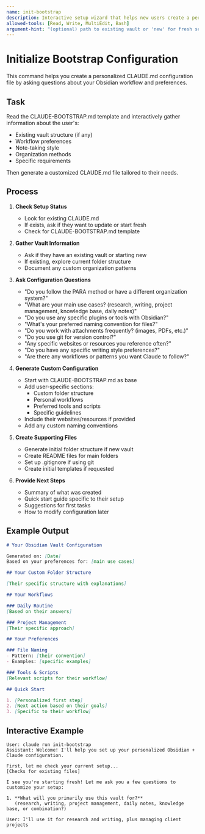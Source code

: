 ```yaml
---
name: init-bootstrap
description: Interactive setup wizard that helps new users create a personalized CLAUDE.md file based on their Obsidian workflow preferences
allowed-tools: [Read, Write, MultiEdit, Bash]
argument-hint: "(optional) path to existing vault or 'new' for fresh setup"
---
```


# Initialize Bootstrap Configuration

This command helps you create a personalized CLAUDE.md configuration file by asking questions about your Obsidian workflow and preferences.

## Task

Read the CLAUDE-BOOTSTRAP.md template and interactively gather information about the user's:
- Existing vault structure (if any)
- Workflow preferences
- Note-taking style
- Organization methods
- Specific requirements

Then generate a customized CLAUDE.md file tailored to their needs.

## Process

1. **Check Setup Status**
   - Look for existing CLAUDE.md
   - If exists, ask if they want to update or start fresh
   - Check for CLAUDE-BOOTSTRAP.md template

2. **Gather Vault Information**
   - Ask if they have an existing vault or starting new
   - If existing, explore current folder structure
   - Document any custom organization patterns

3. **Ask Configuration Questions**
   - "Do you follow the PARA method or have a different organization system?"
   - "What are your main use cases? (research, writing, project management, knowledge base, daily notes)"
   - "Do you use any specific plugins or tools with Obsidian?"
   - "What's your preferred naming convention for files?"
   - "Do you work with attachments frequently? (images, PDFs, etc.)"
   - "Do you use git for version control?"
   - "Any specific websites or resources you reference often?"
   - "Do you have any specific writing style preferences?"
   - "Are there any workflows or patterns you want Claude to follow?"

4. **Generate Custom Configuration**
   - Start with CLAUDE-BOOTSTRAP.md as base
   - Add user-specific sections:
     - Custom folder structure
     - Personal workflows
     - Preferred tools and scripts
     - Specific guidelines
   - Include their websites/resources if provided
   - Add any custom naming conventions

5. **Create Supporting Files**
   - Generate initial folder structure if new vault
   - Create README files for main folders
   - Set up .gitignore if using git
   - Create initial templates if requested

6. **Provide Next Steps**
   - Summary of what was created
   - Quick start guide specific to their setup
   - Suggestions for first tasks
   - How to modify configuration later

## Example Output

```markdown
# Your Obsidian Vault Configuration

Generated on: [Date]
Based on your preferences for: [main use cases]

## Your Custom Folder Structure

[Their specific structure with explanations]

## Your Workflows

### Daily Routine
[Based on their answers]

### Project Management
[Their specific approach]

## Your Preferences

### File Naming
- Pattern: [their convention]
- Examples: [specific examples]

### Tools & Scripts
[Relevant scripts for their workflow]

## Quick Start

1. [Personalized first step]
2. [Next action based on their goals]
3. [Specific to their workflow]
```

## Interactive Example

```
User: claude run init-bootstrap
Assistant: Welcome! I'll help you set up your personalized Obsidian + Claude configuration.

First, let me check your current setup...
[Checks for existing files]

I see you're starting fresh! Let me ask you a few questions to customize your setup:

1. **What will you primarily use this vault for?**
   (research, writing, project management, daily notes, knowledge base, or combination?)

User: I'll use it for research and writing, plus managing client projects